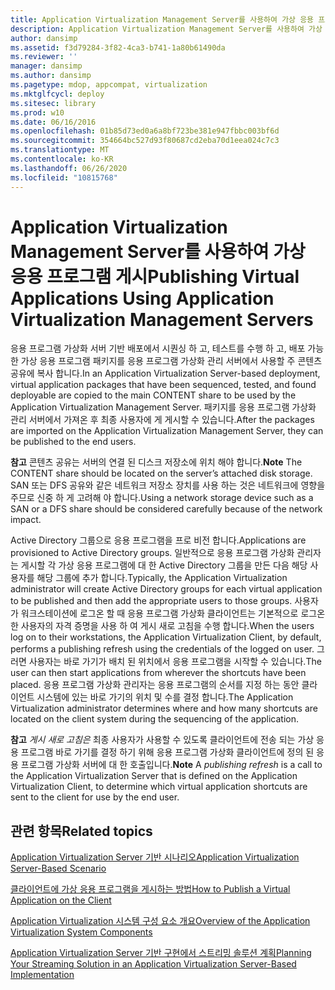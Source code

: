 ```yaml
---
title: Application Virtualization Management Server를 사용하여 가상 응용 프로그램 게시
description: Application Virtualization Management Server를 사용하여 가상 응용 프로그램 게시
author: dansimp
ms.assetid: f3d79284-3f82-4ca3-b741-1a80b61490da
ms.reviewer: ''
manager: dansimp
ms.author: dansimp
ms.pagetype: mdop, appcompat, virtualization
ms.mktglfcycl: deploy
ms.sitesec: library
ms.prod: w10
ms.date: 06/16/2016
ms.openlocfilehash: 01b85d73ed0a6a8bf723be381e947fbbc003bf6d
ms.sourcegitcommit: 354664bc527d93f80687cd2eba70d1eea024c7c3
ms.translationtype: MT
ms.contentlocale: ko-KR
ms.lasthandoff: 06/26/2020
ms.locfileid: "10815768"
---
```

# <span data-ttu-id="91738-103">Application Virtualization Management Server를 사용하여 가상 응용 프로그램 게시</span><span class="sxs-lookup"><span data-stu-id="91738-103">Publishing Virtual Applications Using Application Virtualization Management Servers</span></span>


<span data-ttu-id="91738-104">응용 프로그램 가상화 서버 기반 배포에서 시퀀싱 하 고, 테스트를 수행 하 고, 배포 가능한 가상 응용 프로그램 패키지를 응용 프로그램 가상화 관리 서버에서 사용할 주 콘텐츠 공유에 복사 합니다.</span><span class="sxs-lookup"><span data-stu-id="91738-104">In an Application Virtualization Server-based deployment, virtual application packages that have been sequenced, tested, and found deployable are copied to the main CONTENT share to be used by the Application Virtualization Management Server.</span></span> <span data-ttu-id="91738-105">패키지를 응용 프로그램 가상화 관리 서버에서 가져온 후 최종 사용자에 게 게시할 수 있습니다.</span><span class="sxs-lookup"><span data-stu-id="91738-105">After the packages are imported on the Application Virtualization Management Server, they can be published to the end users.</span></span>

<span data-ttu-id="91738-106">**참고**  콘텐츠 공유는 서버의 연결 된 디스크 저장소에 위치 해야 합니다.</span><span class="sxs-lookup"><span data-stu-id="91738-106">**Note** The CONTENT share should be located on the server’s attached disk storage.</span></span> <span data-ttu-id="91738-107">SAN 또는 DFS 공유와 같은 네트워크 저장소 장치를 사용 하는 것은 네트워크에 영향을 주므로 신중 하 게 고려해 야 합니다.</span><span class="sxs-lookup"><span data-stu-id="91738-107">Using a network storage device such as a SAN or a DFS share should be considered carefully because of the network impact.</span></span>

 

<span data-ttu-id="91738-108">Active Directory 그룹으로 응용 프로그램을 프로 비전 합니다.</span><span class="sxs-lookup"><span data-stu-id="91738-108">Applications are provisioned to Active Directory groups.</span></span> <span data-ttu-id="91738-109">일반적으로 응용 프로그램 가상화 관리자는 게시할 각 가상 응용 프로그램에 대 한 Active Directory 그룹을 만든 다음 해당 사용자를 해당 그룹에 추가 합니다.</span><span class="sxs-lookup"><span data-stu-id="91738-109">Typically, the Application Virtualization administrator will create Active Directory groups for each virtual application to be published and then add the appropriate users to those groups.</span></span> <span data-ttu-id="91738-110">사용자가 워크스테이션에 로그온 할 때 응용 프로그램 가상화 클라이언트는 기본적으로 로그온 한 사용자의 자격 증명을 사용 하 여 게시 새로 고침을 수행 합니다.</span><span class="sxs-lookup"><span data-stu-id="91738-110">When the users log on to their workstations, the Application Virtualization Client, by default, performs a publishing refresh using the credentials of the logged on user.</span></span> <span data-ttu-id="91738-111">그러면 사용자는 바로 가기가 배치 된 위치에서 응용 프로그램을 시작할 수 있습니다.</span><span class="sxs-lookup"><span data-stu-id="91738-111">The user can then start applications from wherever the shortcuts have been placed.</span></span> <span data-ttu-id="91738-112">응용 프로그램 가상화 관리자는 응용 프로그램의 순서를 지정 하는 동안 클라이언트 시스템에 있는 바로 가기의 위치 및 수를 결정 합니다.</span><span class="sxs-lookup"><span data-stu-id="91738-112">The Application Virtualization administrator determines where and how many shortcuts are located on the client system during the sequencing of the application.</span></span>

<span data-ttu-id="91738-113">**참고**  *게시 새로 고침은* 최종 사용자가 사용할 수 있도록 클라이언트에 전송 되는 가상 응용 프로그램 바로 가기를 결정 하기 위해 응용 프로그램 가상화 클라이언트에 정의 된 응용 프로그램 가상화 서버에 대 한 호출입니다.</span><span class="sxs-lookup"><span data-stu-id="91738-113">**Note** A *publishing refresh* is a call to the Application Virtualization Server that is defined on the Application Virtualization Client, to determine which virtual application shortcuts are sent to the client for use by the end user.</span></span>

 

## <span data-ttu-id="91738-114">관련 항목</span><span class="sxs-lookup"><span data-stu-id="91738-114">Related topics</span></span>


[<span data-ttu-id="91738-115">Application Virtualization Server 기반 시나리오</span><span class="sxs-lookup"><span data-stu-id="91738-115">Application Virtualization Server-Based Scenario</span></span>](application-virtualization-server-based-scenario.md)

[<span data-ttu-id="91738-116">클라이언트에 가상 응용 프로그램을 게시하는 방법</span><span class="sxs-lookup"><span data-stu-id="91738-116">How to Publish a Virtual Application on the Client</span></span>](how-to-publish-a-virtual-application-on-the-client.md)

[<span data-ttu-id="91738-117">Application Virtualization 시스템 구성 요소 개요</span><span class="sxs-lookup"><span data-stu-id="91738-117">Overview of the Application Virtualization System Components</span></span>](overview-of-the-application-virtualization-system-components.md)

[<span data-ttu-id="91738-118">Application Virtualization Server 기반 구현에서 스트리밍 솔루션 계획</span><span class="sxs-lookup"><span data-stu-id="91738-118">Planning Your Streaming Solution in an Application Virtualization Server-Based Implementation</span></span>](planning-your-streaming-solution-in-an-application-virtualization-server-based-implementation.md)

 

 





